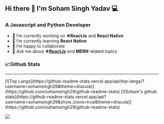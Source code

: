 ## Hi there 👋 I'm Soham Singh Yadav 💻
### A Javascript and Python  Developer 

- 🔭 I’m currently working on **⚛️ReactJs** and **React Native**
- 🌱 I’m currently learning **React Native**
- 👯 I’m happy to collaborate
- 💬 Ask me about **⚛️[ReactJs](https://github.com/facebook/react)** and **MERN** related topics
<!--[![Linkedin](https://simpleicons.org/icons/linkedin.svg)](https://www.linkedin.com/in/sohamsinghyadav/) -->

### 📈Github Stats
<hr>
[![Top Langs](https://github-readme-stats.vercel.app/api/top-langs/?username=sohamsingh29&theme=dracula)](https://github.com/sohamsingh29/github-readme-stats) [![Soham's github stats](https://github-readme-stats.vercel.app/api?username=sohamsingh29&show_icons=true&theme=dracula)](https://github.com/sohamsingh29/github-readme-stats)


![](https://komarev.com/ghpvc/?username=sohamsingh29&color=brightgreen&label=Visitors)





